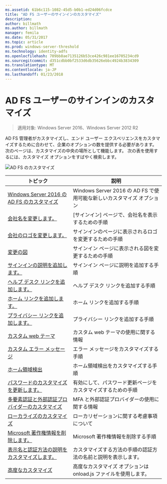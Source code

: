 ```yaml
---
ms.assetid: 61b6c115-1082-45d5-b0b1-ed24d06fcdce
title: "AD FS ユーザーのサインインのカスタマイズ"
description: 
author: billmath
ms.author: billmath
manager: femila
ms.date: 05/31/2017
ms.topic: article
ms.prod: windows-server-threshold
ms.technology: identity-adfs
ms.openlocfilehash: 709bb8ae7135126b53ce426c981ee16705234cd9
ms.sourcegitcommit: d351cdbb0bf2533d6db35626ebbc4924b3834309
ms.translationtype: MT
ms.contentlocale: ja-JP
ms.lasthandoff: 01/23/2018
---
```

# <a name="ad-fs-user-sign-in-customization"></a>AD FS ユーザーのサインインのカスタマイズ

>適用対象: Windows Server 2016、Windows Server 2012 R2

AD FS 管理者がカスタマイズし、エンド ユーザー エクスペリエンスをカスタマイズするために合わせて、企業のオプションの数を提供する必要があります。  次のページは、カスタマイズの中央の場所として機能します。  次の表を使用するには、カスタマイズ オプションをすばやく検索します。



![AD FS のカスタマイズ](media/AD-FS-user-sign-in-customization/ADFS_Blue_Custom2.png) 
    
  







トピック|説明|
-----|-----|
[Windows Server 2016 の AD FS のカスタマイズ](AD-FS-Customization-in-Windows-Server-2016.md)|Windows Server 2016 の AD FS で使用可能な新しいカスタマイズ オプション|
[会社名を変更します。](Change-the-company-name-on-the-AD-FS-sign-in-page.md)|[サインイン] ページで、会社名を表示するための手順|
[会社のロゴを変更します。](Change-the-company-logo-on-the-AD-FS-sign-in-page.md)|サインインのページに表示されるロゴを変更するための手順|
[変更の図](Change-the-illustration-on-the-AD-FS-sign-in-page.md)|サインイン ページに表示される図を変更するための手順|
[サインインの説明を追加します。](Add-sign-in-page-description.md)|サインイン ページに説明を追加する手順|
[ヘルプ デスク リンクを追加します。](Add-Help-Desk-Link.md)|ヘルプ デスク リンクを追加する手順|
[ホーム リンクを追加します。](Add-Home-Link.md)|ホーム リンクを追加する手順|
[プライバシー リンクを追加します。](Add-Privacy-Link.md)|プライバシー リンクを追加する手順|
[カスタム web テーマ](Custom-Web-Themes-in-AD-FS.md)|カスタム web テーマの使用に関する情報
[カスタム エラー メッセージ](Custom-error-messages-for-AD-FS-sign-in-page.md)|エラー メッセージをカスタマイズする手順
[ホーム領域検出](Home-Realm-Discovery-Customization.md)|ホーム領域検出をカスタマイズする手順|
[パスワードのカスタマイズを更新します。](Update-password-customization.md)|有効にして、パスワード更新ページをカスタマイズするための手順|
[多要素認証と外部認証プロバイダーのカスタマイズ](Multi-factor-authentication-and-external-auth-providers-customization.md)|MFA と外部認証プロバイダーの使用に関する情報|
[ローカライズのカスタマイズ](Customization-for-Localization.md)|ローカリゼーションに関する考慮事項について
[Microsoft 著作権情報を削除します。](Remove-the-Microsoft-copyright.md)|Microsoft 著作権情報を削除する手順
[表示名と認証方法の説明をカスタマイズします。](Customize-the-display-names-and-descriptions-for-authentication-methods.md)|カスタマイズする方法の手順の認証方法の名前と説明を表示します。
[高度なカスタマイズ](Advanced-Customization-of-AD-FS-Sign-in-Pages.md)|高度なカスタマイズ オプションは onload.js ファイルを使用します。




